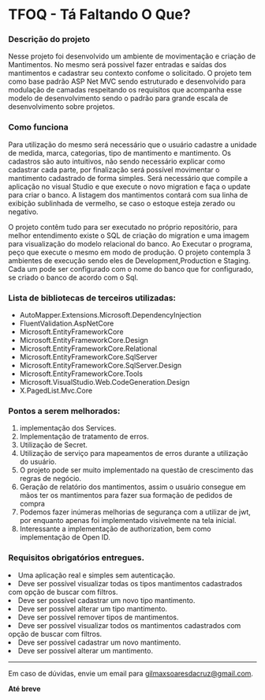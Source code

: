# TFOQ - Tá Faltando O Que?

<h3>Descrição do projeto</h3>
<p>
Nesse projeto foi desenvolvido um ambiente de movimentação e criação de Mantimentos.
No mesmo será possivel fazer entradas e saídas dos mantimentos e cadastrar seu contexto confome o solicitado.
O projeto tem como base padrão ASP Net MVC sendo estruturado e desenvolvido para modulação de camadas respeitando os requisitos que acompanha esse modelo de desenvolvimento sendo o padrão para grande escala de desenvolvimento sobre projetos.
</p>

<h3>Como funciona</h3>
<p>
Para utilização do mesmo será necessário que o usuário cadastre a unidade de medida, marca, categorias, tipo de mantimento e mantimento.
Os cadastros são auto intuitivos, não sendo necessário explicar como cadastrar cada parte, por finalização será possível movimentar o mantimento cadastrado de forma simples.
Será necessário que compile a aplicação no visual Studio e que execute o novo migration e faça o update para criar o banco.
A listagem dos mantimentos contará com sua linha de exibição sublinhada de vermelho, se caso o estoque esteja zerado ou negativo.
</p>

<p> O projeto contêm tudo para ser executado no próprio repositório, para melhor entendimento existe o SQL de criação do migration e uma imagem para visualização do modelo relacional do banco. Ao Executar o programa, peço que execute o mesmo em modo de produção. O projeto contempla 3 ambientes de execução sendo eles de Development,Production e Staging. Cada um pode ser configurado com o nome do banco que for configurado, se criado o banco de acordo com o Sql.
</p>
  
<h3>Lista de bibliotecas de terceiros utilizadas:</h3>
<ul>
<li>AutoMapper.Extensions.Microsoft.DependencyInjection</li>
<li>FluentValidation.AspNetCore</li>
<li>Microsoft.EntityFrameworkCore</li>
<li>Microsoft.EntityFrameworkCore.Design</li>
<li>Microsoft.EntityFrameworkCore.Relational</li>
<li>Microsoft.EntityFrameworkCore.SqlServer</li>
<li>Microsoft.EntityFrameworkCore.SqlServer.Design</li>
<li>Microsoft.EntityFrameworkCore.Tools</li>
<li>Microsoft.VisualStudio.Web.CodeGeneration.Design</li>
<li>X.PagedList.Mvc.Core</li>
</ul>

<h3>Pontos a serem melhorados:</h3>
<ol>
<li>implementação dos Services.</li>
<li>Implementação de tratamento de erros.</li>
<li>Utilização de Secret.</li>
<li>Utilização de serviço para mapeamentos de erros durante a utilização do usuário.</li>
<li>O projeto pode ser muito implementado na questão de crescimento das regras de negócio.</li>
<li>Geração de relatório dos mantimentos, assim o usuário consegue em mãos ter os mantimentos para fazer sua formação de pedidos de compra </li>
<li>Podemos fazer inúmeras melhorias de segurança com a utilizar de jwt, por enquanto apenas foi implementado visivelmente na tela inicial.</li>
<li>Interessante a implementação de authorization, bem como implementação de Open ID.</li>
</ol>

<h3>Requisitos obrigatórios entregues.</h3>
<li>Uma aplicação real e simples sem autenticação.</li>
<li>Deve ser possível visualizar todas os tipos mantimentos cadastrados com opção de buscar com filtros.</li>
<li>Deve ser possível cadastrar um novo tipo mantimento.</li>
<li>Deve ser possível alterar um tipo mantimento.</li>
<li>Deve ser possível remover tipos de mantimentos.</li>
<li>Deve ser possível visualizar todos os mantimentos cadastrados com opção de buscar com filtros.</li>
<li>Deve ser possível cadastrar um novo mantimento.</li>
<li>Deve ser possível alterar um mantimento.</li>
<hr></hr>
<p> Em caso de dúvidas, envie um email para 
  <a href="gilmaxsoaresdacruz@gmail.com">gilmaxsoaresdacruz@gmail.com</a>.
</p>
<p>
  <strong>
    Até breve
  </strong>
</p>
